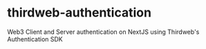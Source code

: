 # thirdweb-authentication
Web3 Client and Server authentication on NextJS using Thirdweb's Authentication SDK
